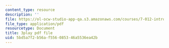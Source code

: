 ```yaml
---
content_type: resource
description: ''
file: https://ol-ocw-studio-app-qa.s3.amazonaws.com/courses/7-012-introduction-to-biology-fall-2004/5bd5a7f2b56af556085346a5536ea42b_V3XHn35BLfo.pdf
file_type: application/pdf
resourcetype: Document
title: 3play pdf file
uid: 5bd5a7f2-b56a-f556-0853-46a5536ea42b
---
```

